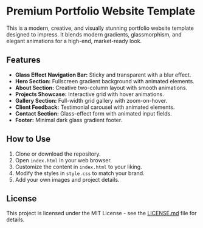 # Premium Portfolio Website Template

This is a modern, creative, and visually stunning portfolio website template designed to impress. It blends modern gradients, glassmorphism, and elegant animations for a high-end, market-ready look.

## Features

*   **Glass Effect Navigation Bar:** Sticky and transparent with a blur effect.
*   **Hero Section:** Fullscreen gradient background with animated elements.
*   **About Section:** Creative two-column layout with smooth animations.
*   **Projects Showcase:** Interactive grid with hover animations.
*   **Gallery Section:** Full-width grid gallery with zoom-on-hover.
*   **Client Feedback:** Testimonial carousel with animated elements.
*   **Contact Section:** Glass-effect form with animated input fields.
*   **Footer:** Minimal dark glass gradient footer.

## How to Use

1.  Clone or download the repository.
2.  Open `index.html` in your web browser.
3.  Customize the content in `index.html` to your liking.
4.  Modify the styles in `style.css` to match your brand.
5.  Add your own images and project details.

## License

This project is licensed under the MIT License - see the [LICENSE.md](LICENSE.md) file for details.
